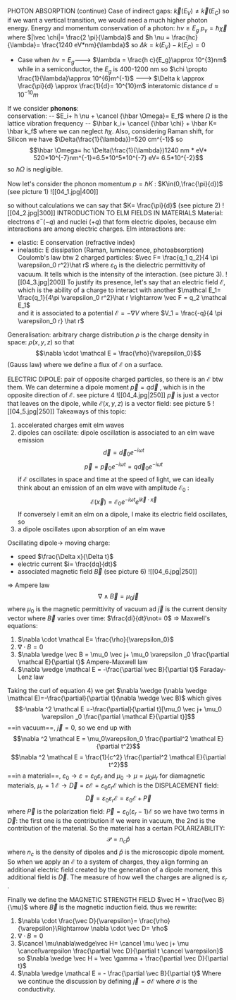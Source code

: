 PHOTON ABSORPTION (continue)
Case of indirect gaps:
$\vec k(E_V)\not=\vec k (E_C)$ so if we want a vertical transition, we would need a much higher photon energy.
Energy and momentum conservation of a photon:
$h \nu \geq E_g$
$p_{\gamma}= \hbar \vec \chi$ 
where $|\vec \chi|= \frac{2 \pi}{\lambda}$ and $h \nu = \frac{hc}{\lambda}= \frac{1240 eV*nm}{\lambda}$
so $\Delta k= k(E_V)- k (E_C)=0$ 

- Case when $h \nu = E_g$---> $\lambda = \frac{h c}{E_g}\approx 10^{3}nm$ while in a semiconductor, the $E_g$ is 400-1200 nm
so $\chi \propto \frac{1}{\lambda}\approx 10^{6}m^{-1}$  ---> $\Delta k \approx \frac{\pi}{d} \approx \frac{1}{d}= 10^{10}m$ 
interatomic distance $d\approx10^{-10}m$ 

If we consider **phonons**:  
conservation: -- $E_i+ h \nu + \cancel {\hbar \Omega}= E_f$ where $\Omega$ is the lattice vibration frequency
            -- $\hbar k_i+ \cancel {\hbar \chi} + \hbar K= \hbar k_f$ 
where we can neglect $\hbar \chi$.
Also, considering Raman shift, for Silicon we have $\Delta(\frac{1}{\lambda})=520 cm^{-1}$  so $$\hbar \Omega= hc \Delta(\frac{1}{\lambda})1240 nm * eV* 520*10^{-7}nm^{-1}=6.5*10^5*10^{-7} eV= 6.5*10^{-2}$$
so $\hbar \Omega$ is negligible.

Now let's consider the phonon momentum $p=\hbar K$ : $K\in(0,\frac{\pi}{d})$ 
(see picture 1) 
![[04_1.jpg|400]]

so without calculations we can say that $K= \frac{\pi}{d}$
(see picture 2)
![[04_2.jpg|300]]
INTRODUCTION TO ELM FIELDS IN MATERIALS
Material: electrons $e^-$($-q$) and nuclei ($+q$) that form electric dipoles, because elm interactions are among electric charges.
Elm interactions are:
- elastic: E conservation (refractive index)
- inelastic: E dissipation (Raman, luminescence, photoabsorption)
Coulomb's law btw 2 charged particles: $\vec F= \frac{q_1 q_2}{4 \pi \varepsilon_0 r^2}\hat r$
where $\varepsilon_0$ is the dielectric permittivity of vacuum. It tells which is the intensity of the interaction. (see picture 3).
![[04_3.jpg|200]]
To justify its presence, let's say that an electric field $\mathcal E$, which is the ability of a charge to interact with another $\mathcal E_1= \frac{q_1}{4\pi \varepsilon_0 r^2}\hat r \rightarrow \vec F = q_2 \mathcal E_1$    
and it is associated to a potential $\mathcal E= - \nabla V$ where $V_1 = \frac{-q}{4 \pi \varepsilon_0 r} \hat r$

Generalisation: arbitrary charge distribution
$\rho$ is the charge density in space: $\rho(x,y,z)$ so that $$\nabla \cdot \mathcal E = \frac{\rho}{\varepsilon_0}$$
(Gauss law) where we define a flux of $\mathcal E$ on a surface.

ELECTRIC DIPOLE: 
pair of opposite charged particles, so there is an $\mathcal E$ btw them. We can determine a dipole moment $\vec p= q \vec d$ , which is in the opposite direction of $\mathcal E$. see picture 4
![[04_4.jpg|250]]
$\vec p$ is just a vector that leaves on the dipole, while $\mathcal E(x,y,z)$ is a vector field: see picture 5
![[04_5.jpg|250]]
Takeaways of this topic:
1) accelerated charges emit elm waves 
2) dipoles can oscillate: dipole oscillation is associated to an elm wave emission
$$\vec d= \vec d_0 e^{-i\omega t}$$
$$\vec p= \vec p_0 e^{-i \omega t}= q \vec d_0e^{-i \omega t}$$
if $\mathcal E$ oscillates in space and time at the speed of light, we can ideally think about an emission of an elm wave with amplitude $\mathcal E_0$ : $$\mathcal E(\vec x)= \mathcal E_0 e^{-i \omega t}e^{i \vec k \cdot \vec x}$$
If conversely I emit an elm on a dipole, I make its electric field oscillates, so
3) a dipole oscillates upon absorption of an elm wave 

Oscillating dipole-> moving charge:
- speed $\frac{\Delta x}{\Delta t}$
- electric current $i= \frac{dq}{dt}$ 
- associated magnetic field $\vec B$ (see picture 6)
![[04_6.jpg|250]]

$\Rightarrow$ Ampere law$$\nabla \wedge \vec B = \mu_0 \vec j$$
where $\mu_0$ is the magnetic permittivity of vacuum ad $\vec j$ is the current density vector
where $\vec B$ varies over time: $\frac{di}{dt}\not= 0$ 
$\Rightarrow$ Maxwell's equations:
1) $\nabla \cdot \mathcal E= \frac{\rho}{\varepsilon_0}$
2) $\nabla \cdot B = 0$
3) $\nabla \wedge \vec B = \mu_0 \vec j+ \mu_0 \varepsilon _0 \frac{\partial \mathcal E}{\partial t}$   Ampere-Maxwell law
4) $\nabla \wedge \mathcal E = -\frac{\partial \vec B}{\partial t}$  Faraday-Lenz law

Taking the curl of equation 4) we get $\nabla \wedge (\nabla \wedge \mathcal E)=-\frac{\partial}{\partial t}(\nabla \wedge \vec B)$
which gives $$-\nabla ^2 \mathcal E =-\frac{\partial}{\partial t}[\mu_0 \vec j+ \mu_0 \varepsilon _0 \frac{\partial \mathcal E}{\partial t}]$$
==in vacuum==, $\vec j = 0$, so we end up with $$\nabla ^2 \mathcal E = \mu_0\varepsilon_0 \frac{\partial^2 \mathcal E}{\partial t^2}$$
$$\nabla ^2 \mathcal E = \frac{1}{c^2} \frac{\partial^2 \mathcal E}{\partial t^2}$$
==in a material==, $\varepsilon_0 \rightarrow \varepsilon= \varepsilon_0 \varepsilon_r$ and $\mu_0 \rightarrow \mu= \mu_0 \mu_r$ 
for diamagnetic materials, $\mu_r = 1$
$\mathcal E \rightarrow \vec D= \varepsilon \mathcal E = \varepsilon_0 \varepsilon_r \mathcal E$ which is the DISPLACEMENT  field: $$\vec D= \varepsilon_0 \varepsilon_r \mathcal E= \varepsilon_0 \mathcal E+ \vec P$$
where $\vec P$ is the polarization field: $\vec P= \varepsilon_0 (\varepsilon_r -1) \mathcal E$ 
so we have two terms in $\vec D$: the first one is the contribution if we were in vacuum, the 2nd is the contribution of the material. So the material has a certain POLARIZABILITY: $$\mathcal P= n_c \hat p$$
where $n_c$ is the density of dipoles and $\hat p$ is the microscopic dipole moment.
So when we apply an $\mathcal E$ to a system of charges, they align forming an additional electric field created by the generation of a dipole moment, this additional field is $\vec D$. The measure of how well the charges are aligned is $\varepsilon_r$ .

Finally we define the MAGNETIC STRENGTH FIELD $\vec H = \frac{\vec B}{\mu}$ where $\vec B$ is the magnetic induction field.
thus we rewrite: 
1) $\nabla \cdot \frac{\vec D}{\varepsilon}= \frac{\rho}{\varepsilon}\Rightarrow \nabla \cdot \vec D= \rho$
2) $\nabla \cdot B = 0$
3) $\cancel \mu\nabla\wedge\vec H= \cancel \mu \vec j+ \mu \cancel\varepsilon \frac{\partial \vec D}{\partial t \cancel \varepsilon}$ so $\nabla \wedge \vec H = \vec \gamma + \frac{\partial \vec D}{\partial t}$
4) $\nabla \wedge \mathcal E = - \frac{\partial \vec B}{\partial t}$
Where we continue the discussion by defining $\vec j = \sigma \mathcal E$ where $\sigma$ is the conductivity.